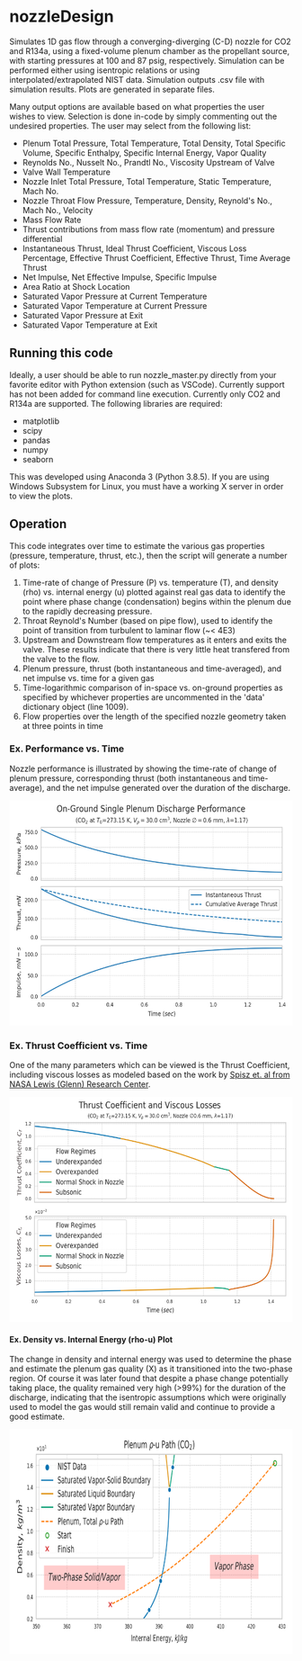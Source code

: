 # nozzleDesign
Simulates 1D gas flow through a converging-diverging (C-D) nozzle for CO2 and R134a, using a fixed-volume plenum chamber as the propellant source, with starting pressures at 100 and 87 psig, respectively. Simulation can be performed either using isentropic relations or using interpolated/extrapolated NIST data. Simulation outputs .csv file with simulation results. Plots are generated in separate files.

Many output options are available based on what properties the user wishes to view. Selection is done in-code by simply commenting out the undesired properties. The user may select from the following list:

- Plenum Total Pressure, Total Temperature, Total Density, Total Specific Volume, Specific Enthalpy, Specific Internal Energy, Vapor Quality
- Reynolds No., Nusselt No., Prandtl No., Viscosity Upstream of Valve
- Valve Wall Temperature
- Nozzle Inlet Total Pressure, Total Temperature, Static Temperature, Mach No.
- Nozzle Throat Flow Pressure, Temperature, Density, Reynold's No., Mach No., Velocity
- Mass Flow Rate
- Thrust contributions from mass flow rate (momentum) and pressure differential
- Instantaneous Thrust, Ideal Thrust Coefficient, Viscous Loss Percentage, Effective Thrust Coefficient, Effective Thrust, Time Average Thrust
- Net Impulse, Net Effective Impulse, Specific Impulse
- Area Ratio at Shock Location
- Saturated Vapor Pressure at Current Temperature
- Saturated Vapor Temperature at Current Pressure
- Saturated Vapor Pressure at Exit
- Saturated Vapor Temperature at Exit


## Running this code
Ideally, a user should be able to run nozzle_master.py directly from your favorite editor with Python extension (such as VSCode). Currently support has not been added for command line execution. Currently only CO2 and R134a are supported. The following libraries are required:

- matplotlib
- scipy
- pandas
- numpy
- seaborn

This was developed using Anaconda 3 (Python 3.8.5). If you are using Windows Subsystem for Linux, you must have a working X server in order to view the plots.

## Operation
This code integrates over time to estimate the various gas properties (pressure, temperature, thrust, etc.), then the script will generate a number of plots:

1. Time-rate of change of Pressure (P) vs. temperature (T), and density (rho) vs. internal energy (u) plotted against real gas data to identify the point where phase change (condensation) begins within the plenum due to the rapidly decreasing pressure.
2. Throat Reynold's Number (based on pipe flow), used to identify the point of transition from turbulent to laminar flow (~< 4E3)
3. Upstream and Downstream flow temperatures as it enters and exits the valve. These results indicate that there is very little heat transfered from the valve to the flow.
4. Plenum pressure, thrust (both instantaneous and time-averaged), and net impulse vs. time for a given gas
5. Time-logarithmic comparison of in-space vs. on-ground properties as specified by whichever properties are uncommented in the 'data' dictionary object (line 1009).
6. Flow properties over the length of the specified nozzle geometry taken at three points in time

### Ex. Performance vs. Time
Nozzle performance is illustrated by showing the time-rate of change of plenum pressure, corresponding thrust (both instantaneous and time-average), and the net impulse generated over the duration of the discharge.

<img src="https://github.com/jwday/nozzleDesign/blob/master/Sim_Thrust_and_Impulse_CO2.png" alt="Sim CO2 P and Thr" height="400">

### Ex. Thrust Coefficient vs. Time
One of the many parameters which can be viewed is the Thrust Coefficient, including viscous losses as modeled based on the work by [Spisz et. al from NASA Lewis (Glenn) Research Center](https://ntrs.nasa.gov/api/citations/19650027295/downloads/19650027295.pdf).

<img src="https://github.com/jwday/nozzleDesign/blob/master/Thrust_Coeff_and_Visc_Losses_CO2.png" alt="Sim CO2 Cf vs Time" height="400">

#### Ex. Density vs. Internal Energy (rho-u) Plot
The change in density and internal energy was used to determine the phase and estimate the plenum gas quality (X) as it transitioned into the two-phase region. Of course it was later found that despite a phase change potentially taking place, the quality remained very high (>99%) for the duration of the discharge, indicating that the isentropic assumptions which were originally used to model the gas would still remain valid and continue to provide a good estimate.

<img src="https://github.com/jwday/nozzleDesign/blob/master/rho-u_CO2_Phase-Region-Plot.png" alt="Sim CO2 Phase Change" height="400">
